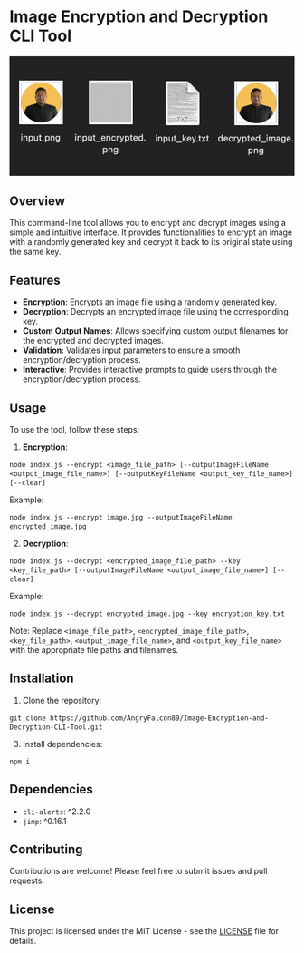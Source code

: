# Image Encryption and Decryption CLI Tool
<p align="center">
  <img src="project.png" />
</p>

## Overview

This command-line tool allows you to encrypt and decrypt images using a simple and intuitive interface. It provides functionalities to encrypt an image with a randomly generated key and decrypt it back to its original state using the same key.

## Features

- **Encryption**: Encrypts an image file using a randomly generated key.
- **Decryption**: Decrypts an encrypted image file using the corresponding key.
- **Custom Output Names**: Allows specifying custom output filenames for the encrypted and decrypted images.
- **Validation**: Validates input parameters to ensure a smooth encryption/decryption process.
- **Interactive**: Provides interactive prompts to guide users through the encryption/decryption process.

## Usage

To use the tool, follow these steps:

1. **Encryption**:
```node
node index.js --encrypt <image_file_path> [--outputImageFileName <output_image_file_name>] [--outputKeyFileName <output_key_file_name>] [--clear]
```

Example:
```node
node index.js --encrypt image.jpg --outputImageFileName encrypted_image.jpg
```

2. **Decryption**:
```node
node index.js --decrypt <encrypted_image_file_path> --key <key_file_path> [--outputImageFileName <output_image_file_name>] [--clear]
```

Example:
```node
node index.js --decrypt encrypted_image.jpg --key encryption_key.txt
```

Note: Replace `<image_file_path>`, `<encrypted_image_file_path>`, `<key_file_path>`, `<output_image_file_name>`, and `<output_key_file_name>` with the appropriate file paths and filenames.

## Installation

1. Clone the repository:
```git
git clone https://github.com/AngryFalcon89/Image-Encryption-and-Decryption-CLI-Tool.git
```

3. Install dependencies:
```node
npm i
```

## Dependencies

- `cli-alerts`: ^2.2.0
- `jimp`: ^0.16.1

## Contributing

Contributions are welcome! Please feel free to submit issues and pull requests.

## License

This project is licensed under the MIT License - see the [LICENSE](LICENSE) file for details.

